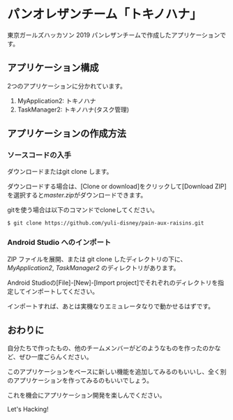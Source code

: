 # パンオレザンチーム「トキノハナ」

東京ガールズハッカソン 2019 パンレザンチームで作成したアプリケーションです。

## アプリケーション構成

2つのアプリケーションに分かれています。

1. MyApplication2: トキノハナ
1. TaskManager2: トキノハナ(タスク管理)

## アプリケーションの作成方法

### ソースコードの入手

ダウンロードまたはgit clone します。

ダウンロードする場合は、[Clone or download]をクリックして[Download ZIP]を選択すると*master.zip*がダウンロードできます。

gitを使う場合は以下のコマンドでcloneしてください。

```bash
$ git clone https://github.com/yuli-disney/pain-aux-raisins.git
```

### Android Studio へのインポート

ZIP ファイルを展開、または git clone したディレクトリの下に、*MyApplication2*, *TaskManager2* のディレクトリがあります。

Android Studioの[File]-[New]-[Import project]でそれぞれのディレクトリを指定してインポートしてください。

インポートすれば、あとは実機なりエミュレータなりで動かせるはずです。

## おわりに

自分たちで作ったもの、他のチームメンバーがどのようなものを作ったのかなど、ぜひ一度ごらんください。

このアプリケーションをベースに新しい機能を追加してみるのもいいし、全く別のアプリケーションを作ってみるのもいいでしょう。

これを機会にアプリケーション開発を楽しんでください。

Let's Hacking!
